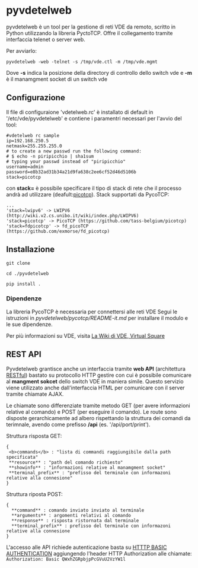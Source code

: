 
pyvdetelweb
========================

pyvdetelweb è un tool per la gestione di reti VDE da remoto, scritto in Python utilizzando la libreria PyctoTCP.
Offre il collegamento tramite interfaccia telenet o server web.

Per avviarlo:
```
pyvdetelweb -web -telnet -s /tmp/vde.ctl -m /tmp/vde.mgmt
```
Dove __-s__ indica la posizione della directory di controllo dello switch vde e  __-m__ è il manamgment socket di un switch vde

Configurazione
---------------
Il file di configuraione 'vdetelweb.rc' è installato di default in '/etc/vde/pyvdetelweb' e contiene i paramentri necessari per l'avvio del tool:

```
#vdetelweb rc sample
ip=192.168.250.5
netmask=255.255.255.0
# to create a new passwd run the following command:
# $ echo -n piripicchio | sha1sum
# typing your passwd instead of "piripicchio"
username=admin
password=e8b32ad31b34a21d9fa638c2ee6cf52d46d5106b
stack=picotcp
```

con __stack=__ è possibile specificare il tipo di stack di rete che il processo andrà ad utilizzare (deafult:[picotcp](https://github.com/tass-belgium/picotcp)).
Stack supportati da PycoTCP:
```
...
'stack=lwipv6' -> LWIPV6 (http://wiki.v2.cs.unibo.it/wiki/index.php/LWIPV6)
'stack=picotcp' -> PicoTCP (https://github.com/tass-belgium/picotcp)
'stack=fdpicotcp' -> fd_picoTCP (https://github.com/exmorse/fd_picotcp)
```

Installazione
-------------

```
git clone

cd ./pyvdetelweb

pip install .
```
### Dipendenze ###

La libreria PycoTCP è necessaria per connettersi alle reti VDE
Segui le istruzioni in *pyvdetelweb/pycotcp/README-it.md* per installare il modulo e le sue dipendenze.

Per più informazioni su VDE, visita [La Wiki di VDE, Virtual Square](http://wiki.v2.cs.unibo.it/)

REST API
--------
Pyvdetelweb grantisce anche un interfaccia tramite __web API__ (architettura [RESTful](https://en.wikipedia.org/wiki/Representational_state_transfer)) bastato su protocollo HTTP gestire con cui è possibile comunicare al __mangment sokcet__ dello switch VDE in maniera simile.
Questo servizio viene utilizzato anche dall'interfaccia HTML per comunicare con il server tramite chiamate AJAX.

Le chiamate sono differenziate tramite metodo GET (per avere informazioni relative al comando) e POST (per eseguire il comando).
Le route sono disposte gerarchicamente ad albero rispettando la struttura dei comandi da terimnale, avendo come prefisso __/api__ (es. '/api/port/print').

Struttura risposta GET:
```
{
 <b>commands</b> : "lista di commandi raggiungibile dalla path specificata"
 **resource** : "path del comando richiesto"
 **showinfo** : "informazioni relative al manamgment socket"
 **terminal_prefix** : "prefisso del terminale con informazoni relative alla connesione"
}
```

Struttura riposta POST:
```
{
  **command** : comando inviato inviato al terminale
  **arguments** : argomenti relativi al comando
  **response** : risposta ristornata dal terminale
  **terminal_prefix** : prefisso del terminale con informazoni relative alla connesione
}
```

L'accesso alle API richiede autenticazione basta su [HTTTP BASIC AUTHENTICATION](https://en.wikipedia.org/wiki/Basic_access_authentication)
aggiungendo l'header HTTP Authorization alle chiamate:
`Authorization: Basic QWxhZGRpbjpPcGVuU2VzYW1l`
